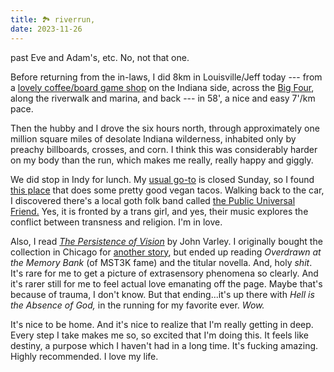 ```yaml
---
title: 🏞 riverrun,
date: 2023-11-26
---
```


past Eve and Adam's, etc. No, not that one.

Before returning from the in-laws, I did 8km in Louisville/Jeff today --- from a [lovely coffee/board game shop](https://www.gameandcoffee.com/) on the Indiana side, across the [Big Four](https://en.wikipedia.org/wiki/Big_Four_Bridge), along the riverwalk and marina, and back --- in 58', a nice and easy 7'/km pace. 

Then the hubby and I drove the six hours north, through approximately one million square miles of desolate Indiana wilderness, inhabited only by preachy billboards, crosses, and corn. I think this was considerably harder on my body than the run, which makes me really, really happy and giggly.

We did stop in Indy for lunch. My [usual go-to](https://www.yelp.com/biz/10th-street-diner-indianapolis) is closed Sunday, so I found [this place](https://www.easyriderindy.com/) that does some pretty good vegan tacos. Walking back to the car, I discovered there's a local goth folk band called [the Public Universal Friend.](https://publicuniversalfriend.band/) Yes, it is fronted by a trans girl, and yes, their music explores the conflict between transness and religion. I'm in love.

Also, I read [*The Persistence of Vision*](<https://en.wikipedia.org/wiki/The_Persistence_of_Vision_(novella)>) by John Varley. 
I originally bought the collection in Chicago for [another story](https://scifi.stackexchange.com/questions/238174/short-story-involving-symbiotic-space-suit-and-a-war-against-aliens), but ended up reading *Overdrawn at the Memory Bank* (of MST3K fame) and the titular novella. And, holy *shit*. It's rare for me to get a picture of extrasensory phenomena so clearly. And it's rarer still for me to feel actual love emanating off the page. Maybe that's because of trauma, I don't know. But that ending...it's up there with *Hell is the Absence of God,* in the running for my favorite ever. *Wow.*

It's nice to be home. And it's nice to realize that I'm really getting in deep. Every step I take makes me so, so excited that I'm doing this. It feels like destiny, a purpose which I haven't had in a long time. It's fucking amazing. Highly recommended. I love my life.
